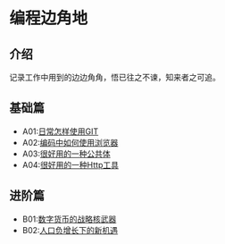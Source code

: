 # 编程边角地

## 介绍
记录工作中用到的边边角角，悟已往之不谏，知来者之可追。

## 基础篇
* A01:[日常怎样使用GIT](https://gitee.com/doobo/code-notes/tree/master/A01)
* A02:[编码中如何使用浏览器](https://gitee.com/doobo/code-notes/tree/master/A02)
* A03:[很好用的一种公共体](https://gitee.com/doobo/code-notes/tree/master/A03)
* A04:[很好用的一种Http工具](https://gitee.com/doobo/code-notes/tree/master/A04)

## 进阶篇
* B01:[数字货币的战略核武器](https://gitee.com/doobo/code-notes/tree/master/B01)
* B02:[人口负增长下的新机遇](https://gitee.com/doobo/code-notes/tree/master/B02)